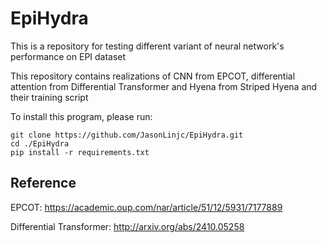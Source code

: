 # EpiHydra
This is a repository for testing different variant of neural network's performance on EPI dataset

This repository contains realizations of CNN from EPCOT, differential attention from Differential Transformer and Hyena from Striped Hyena and their training script

To install this program, please run:
```
git clone https://github.com/JasonLinjc/EpiHydra.git
cd ./EpiHydra
pip install -r requirements.txt
```
## Reference
EPCOT: https://academic.oup.com/nar/article/51/12/5931/7177889

Differential Transformer: http://arxiv.org/abs/2410.05258
